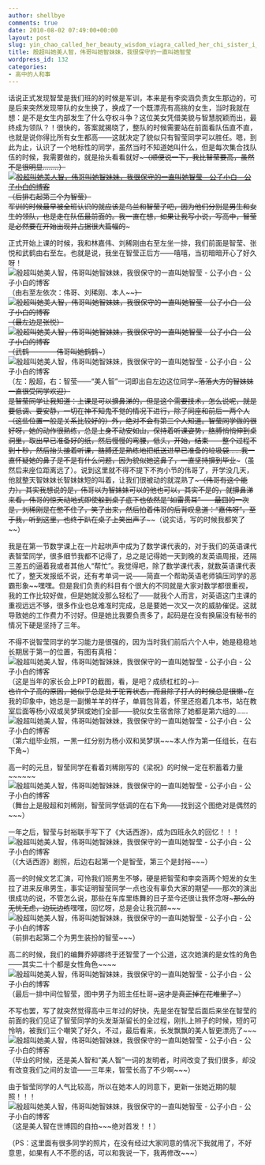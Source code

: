 ```yaml
---
author: shellbye
comments: true
date: 2010-08-02 07:49:00+00:00
layout: post
slug: yin_chao_called_her_beauty_wisdom_viagra_called_her_chi_sister_i_have_been_very_conservative_called_her_chi_ying
title: 殷超叫她美人智，伟哥叫她智妹妹，我很保守的一直叫她智莹
wordpress_id: 132
categories:
- 高中的人和事
---
```


话说正式发现智莹是我们班的的时候是军训，本来是有李奕涵负责女生那边的，可是后来突然发现带队的女生换了，换成了一个既漂亮有高挑的女生，当时我就在想：是不是女生内部发生了什么夺权斗争？这位美女凭借美貌与智慧脱颖而出，最终成为领队？！很快的，答案就揭晓了，整队的时候需要站在前面看队伍直不直，也就是说你得比所有女生都高——这就决定了貌似只有智莹同学可以胜任。嗯，到此为止，认识了一个地标性的同学，虽然当时不知道她叫什么，但是每次集合找队伍的时候，我需要做的，就是抬头看看就好~~~（顺便说一下，我比智莹要高，虽然不是很明显........）[![殷超叫她美人智，伟哥叫她智妹妹，我很保守的一直叫她智莹 - 公子小白 - 公子小白的博客](http://img.bimg.126.net/photo/uj9zn-jF3GxSq8dat4MKsg==/5735897075409979928.jpg)](http://img.bimg.126.net/photo/uj9zn-jF3GxSq8dat4MKsg==/5735897075409979928.jpg)  
（后排右起第三个为智莹）  
军训的时候最早被全班认识的就应该是乌兰和智莹了吧，因为他们分别是男生和女生的领队，也是走在队伍最前面的。我一直在想，如果让我写小说，写高中，智莹是必然要在开始出现并占据很大篇幅的~~~  
  
正式开始上课的时候，我和林嘉伟、刘稀刚由右至左坐一排，我们前面是智莹、张悦和武鹤由右至左。也就是说，我坐在智莹正后方——嘻嘻，当初暗暗开心了好久呀！  
![殷超叫她美人智，伟哥叫她智妹妹，我很保守的一直叫她智莹 - 公子小白 - 公子小白的博客](http://img.bimg.126.net/photo/xuWfXi6kxVl0eIBx3D2Yog==/5735897075409979929.jpg)  
（由右至左依次：伟哥、刘稀刚、本人~~~~）  
![殷超叫她美人智，伟哥叫她智妹妹，我很保守的一直叫她智莹 - 公子小白 - 公子小白的博客](http://img.bimg.126.net/photo/K2oLluOAlFG4taDebzcYWg==/5735897075409979930.jpg)  
（最左边是张悦）  
![殷超叫她美人智，伟哥叫她智妹妹，我很保守的一直叫她智莹 - 公子小白 - 公子小白的博客](http://img.bimg.126.net/photo/VtLaXg3VIWSVLaRj8-z1rQ==/5735897075409979931.jpg)  
（武鹤————伟哥叫她鹤鹤~~~）  
![殷超叫她美人智，伟哥叫她智妹妹，我很保守的一直叫她智莹 - 公子小白 - 公子小白的博客](http://img.bimg.126.net/photo/ibmBJ_0ik-N4dbGg1dFVHg==/5735897075409979932.jpg)  
（左：殷超，右：智莹——“美人智”一词即出自左边这位同学~~~落落大方的智妹妹一直很受同学欢迎~~~~）  
是智莹同学让我知道：上课是可以擤鼻涕的，但是这个需要技术，怎么说呢，就是要低调、要安静，一切在神不知鬼不觉的情况下进行，除了同座和前后一两个人（这些位置一般是关系比较好的）外，绝对不会有第三个人知道。智莹同学做的很好呀，她的动作很熟练，总是上身不动安如山，保持着听课姿势，胳膊悄悄伸到桌洞里，取出早已准备好的纸，然后慢慢的弯腰，低头，开始，结束——整个过程不到十秒，然后抬头接着听课，胳膊还是熟练地把纸送进早已准备的垃圾袋……我一直怀疑她的鼻子是不是有什么问题，因为貌似她这鼻子，一直坚持擤到毕业~~~（虽然后来座位距离远了）。说到这里就不得不提下不拘小节的伟哥了，开学没几天，他就整天智妹妹长智妹妹短的叫着，让我们很被动的就混熟了~~~（伟哥有这个能力）。其实我想说的是，伟哥以为智妹妹可以的他也可以，其实不是的，就擤鼻涕来看，伟哥的惊天动地式即使躲到桌子底下也依然是“如雷贯耳”——最囧的一次是，刘稀刚是在憋不住了，笑了出来，然后拍着伟哥的后背叹息道：“嘉伟呀~~~~”，至于我，听到这里，也终于趴在桌子上笑出声了~~~~（说实话，写的时候我都笑了~~）  
  
我是在第一节数学课上在一片起哄声中成为了数学课代表的，对于我们的英语课代表智莹同学，很多细节我都不记得了，总之是记得她一天到晚的发英语周报，还隔三差五的逼着我或者其他人“帮忙”。我觉得吧，除了数学课代表，就数英语课代表忙了，整天发报纸不说，还有考单词一说——简直一个帮助英语老师镇压同学的恶霸形象~~嘿嘿。但是我们负责的科目有个很大的不同就是大家对数学都很重视，我的工作比较好做，但是她就没那么轻松了——就我个人而言，对英语这门主课的重视远远不够，很多作业也总难准时完成，总是要她一次又一次的威胁催促。这就导致她的工作费力不讨好。但是她比我要负责多了，起码是在没有换届没有秘书的情况下硬是坚持了三年。  
  
不得不说智莹同学的学习能力是很强的，因为当时我们前后六个人中，她是稳稳地长期居于第一的位置，有图有真相：  
![殷超叫她美人智，伟哥叫她智妹妹，我很保守的一直叫她智莹 - 公子小白 - 公子小白的博客](http://img.bimg.126.net/photo/zWnvHdAJvCgIwuGNcEtGbA==/5735897075409979933.jpg)  
（这是当年的家长会上PPT的截图，看，是吧？成绩杠杠的~~~）  
也许个子高的原因，她似乎总是处于驼背状态，而且除了打人的时候总是很懒~~~在我的印象中，她总是一副懒羊羊的样子，单肩包背着，怀里还抱着几本书，站在教室后面等杨小双或吴梦琪或她们全部——貌似女生宿舍除了她都是第六组的……  
![殷超叫她美人智，伟哥叫她智妹妹，我很保守的一直叫她智莹 - 公子小白 - 公子小白的博客](http://img.bimg.126.net/photo/KfLJGH8V2f-Z04GhdXDm8Q==/5735897075409979934.jpg)  
（第六组毕业照，一黑一红分别为杨小双和吴梦琪~~~本人作为第一任组长，在右下角~）  
  
高一时的元旦，智莹同学在看着刘稀刚写的《梁祝》的时候一定在积蓄着力量~~~~~~  
![殷超叫她美人智，伟哥叫她智妹妹，我很保守的一直叫她智莹 - 公子小白 - 公子小白的博客](http://img.bimg.126.net/photo/1gLoSdAr2uoD_RFhnlPpjQ==/5735897075409979935.jpg)  
（舞台上是殷超和刘稀刚，智莹同学低调的在右下角——找到这个图绝对是偶然的~~~）  
  
一年之后，智莹与封裕联手写下了《大话西游》，成为四班永久的回忆！！！  
![殷超叫她美人智，伟哥叫她智妹妹，我很保守的一直叫她智莹 - 公子小白 - 公子小白的博客](http://img.bimg.126.net/photo/sAt_e9O48a_vmOy6iF7NKg==/5735897075409979936.jpg)  
（《大话西游》剧照，后边右起第一个是智莹，第三个是封裕~~~）  
  
高一的时候文艺汇演，可怜我们班男生不够，硬是把智莹和李奕涵两个短发的女生拉了进来反串男生，事实证明智莹同学一点也没有辜负大家的期望——那次的演出很成功的说，不管怎么说，那些在车库里练舞的日子至今还很让我怀念呀~~~那么的无忧无虑，边玩边练~~嘿嘿，回忆呀，总是会让我沉醉~~~  
![殷超叫她美人智，伟哥叫她智妹妹，我很保守的一直叫她智莹 - 公子小白 - 公子小白的博客](http://img.bimg.126.net/photo/gbJ7dmWfJgC-8xyT3f9uRw==/5735897075409979877.jpg)  
（前排右起第二个为男生装扮的智莹~~~）  
  
高二的时候，我们的编舞乔婷娜终于还智莹了一个公道，这次她演的是女性的角色——其实二十个都是女性角色~~~~  
![殷超叫她美人智，伟哥叫她智妹妹，我很保守的一直叫她智莹 - 公子小白 - 公子小白的博客](http://img.bimg.126.net/photo/VCbDo9e_UNSwhWp4S-z_ng==/5735897075409979937.jpg)  
（最后一排中间位智莹，图中男子为班主任杜哥~~~这才是真正掉在花堆里了~~~）  
  
不写也罢，写了就突然觉得高中三年过的好快，先是坐在智莹后面后来坐在智莹的前面的我们见证了智莹同学的头发渐渐留长的全过程，刚扎上辫子的时候，短的可怜呐，被我们三个嘲笑了好久，不过，最后看来，长发飘飘的美人智更漂亮了~~~  
![殷超叫她美人智，伟哥叫她智妹妹，我很保守的一直叫她智莹 - 公子小白 - 公子小白的博客](http://img.bimg.126.net/photo/4vI1bPztfBq09ifwjIHRRQ==/5735897075409979938.jpg)  
（毕业的时候，还是美人智和“美人智”一词的发明者，时间改变了我们很多，却没有改变我们之间的友谊——三年来，智莹长高了不少啊~~~）  
  
由于智莹同学的人气比较高，所以在她本人的同意下，更新一张她近期的靓照！！！  
![殷超叫她美人智，伟哥叫她智妹妹，我很保守的一直叫她智莹 - 公子小白 - 公子小白的博客](http://img.bimg.126.net/photo/1RkKI5wj2odo9LOouMDBPg==/5735897075409979939.jpg)  
（这是美人智在世博园的自拍~~~绝对首发！！）  
  
（PS：这里面有很多同学的照片，在没有经过大家同意的情况下我就用了，不好意思，如果有人不不愿的话，可以和我说一下，我再修改~~~）
